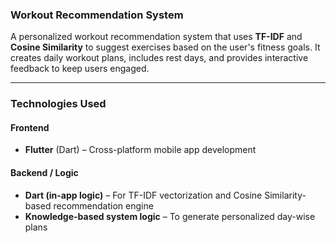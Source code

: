 ### Workout Recommendation System

A personalized workout recommendation system that uses **TF-IDF** and **Cosine Similarity** to suggest exercises based on the user's fitness goals. It creates daily workout plans, includes rest days, and provides interactive feedback to keep users engaged.

---

### Technologies Used

#### Frontend
- **Flutter** (Dart) – Cross-platform mobile app development

#### Backend / Logic
- **Dart (in-app logic)** – For TF-IDF vectorization and Cosine Similarity-based recommendation engine  
- **Knowledge-based system logic** – To generate personalized day-wise plans
